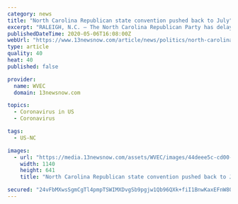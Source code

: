 ```yaml
---
category: news
title: "North Carolina Republican state convention pushed back to July"
excerpt: "RALEIGH, N.C. — The North Carolina Republican Party has delayed its convention by two months because of the continuing COVID-19 outbreak. The party had planned to hold the four-day convention in Greenville starting May 14. Now it’s been pushed back to ..."
publishedDateTime: 2020-05-06T16:08:00Z
webUrl: "https://www.13newsnow.com/article/news/politics/north-carolina-republican-state-convention-pushed-back-to-july/291-ebd558f6-5df3-415f-847b-53a7a18d9f31"
type: article
quality: 40
heat: 40
published: false

provider:
  name: WVEC
  domain: 13newsnow.com

topics:
  - Coronavirus in US
  - Coronavirus

tags:
  - US-NC

images:
  - url: "https://media.13newsnow.com/assets/WVEC/images/44deee5c-cd00-451c-b518-d43623d0f3b8/44deee5c-cd00-451c-b518-d43623d0f3b8_1140x641.jpg"
    width: 1140
    height: 641
    title: "North Carolina Republican state convention pushed back to July"

secured: "24vFbMXwsSgmCgTl4pmpTSWIMXDvgSb9pgjw1Qb96QXk+fiI1BnwKaxEFnW8OEp1L0fK4wQlhEsLit2YyDnL2wx+u2Lu7YyxFYgLd9nQXKh14HUKLL/QX1lDBTS8CLUn2YtsOqsxLKPAxzizaRX2UDfopVDi+6IVT1wYmTa7vQiWiik/OXTwBKStQrccG/wY+WUsj7YVeRgBlNirHee6cG9Ru6xClXIaAOJvLNJY4TkgKn5L9jqD6x9BjqBNvNSD7quY1rcfMthY0HrL2ae/utZfRx1dZ5fGoVq4MMUITnpGqiDECdD4wLI1dFnsXaAo;cROGMMJvN97pRXuI4QRc1A=="
---
```


